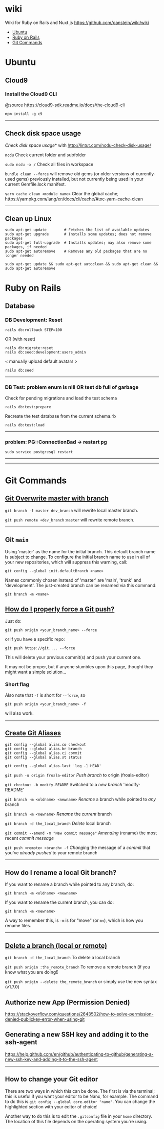 # wiki
Wiki for Ruby on Rails and Nuxt.js https://github.com/oanstein/wiki/wiki

- [Ubuntu](https://github.com/oanstein/wiki/tree/master#ubuntu)
- [Ruby on Rails](https://github.com/oanstein/wiki/tree/master#ruby-on-rails)
- [Git Commands](https://github.com/oanstein/wiki/tree/master#git-commands)


# Ubuntu
## Cloud9
### Install the Cloud9 CLI

@source https://cloud9-sdk.readme.io/docs/the-cloud9-cli

`npm install -g c9`

***

## Check disk space usage
*Check disk space usage** with http://lintut.com/ncdu-check-disk-usage/

`ncdu` Check current folder and subfolder

`sudo ncdu -x /` Check all files in workspace

`bundle clean --force` will remove old gems (or older versions of
currently-used gems) previously installed, but not currently being used in your
current Gemfile.lock manifest.

`yarn cache clean <module_name>` Clear the global cache;
https://yarnpkg.com/lang/en/docs/cli/cache/#toc-yarn-cache-clean

***

## Clean up Linux
```
sudo apt-get update        # Fetches the list of available updates
sudo apt-get upgrade       # Installs some updates; does not remove packages
sudo apt-get full-upgrade  # Installs updates; may also remove some packages, if needed
sudo apt-get autoremove    # Removes any old packages that are no longer needed
````

`sudo apt-get update && sudo apt-get autoclean && sudo apt-get clean && sudo apt-get autoremove`

# Ruby on Rails
## Database
### DB Development: Reset
    rails db:rollback STEP=100

OR (with reset)

    rails db:migrate:reset
    rails db:seed:development:users_admin

< manually upload default avatars >

    rails db:seed

***

### DB Test: problem enum is nill OR test db full of garbage
Check for pending migrations and load the test schema

    rails db:test:prepare

Recreate the test database from the current schema.rb

    rails db:test:load

****

### problem: PG::ConnectionBad -> restart pg

    sudo service postgresql restart

***
***

# Git Commands
## [Git Overwrite master with branch](https://stackoverflow.com/questions/30105210/git-overwrite-master-with-branch)

`git branch -f master dev_branch` will rewrite local master branch.

`git push remote +dev_branch:master` will rewrite remote branch.

***

## Git `main`
Using 'master' as the name for the initial branch. This default branch name
is subject to change. To configure the initial branch name to use in all
of your new repositories, which will suppress this warning, call:

    git config --global init.defaultBranch <name>
 
Names commonly chosen instead of 'master' are 'main', 'trunk' and
'development'. The just-created branch can be renamed via this command:
 
    git branch -m <name>

## [How do I properly force a Git push?](https://stackoverflow.com/questions/5509543/how-do-i-properly-force-a-git-push)

Just do:

    git push origin <your_branch_name> --force

or if you have a specific repo:

    git push https://git.... --force

This will delete your previous commit(s) and push your current one.

It may not be proper, but if anyone stumbles upon this page, thought they might want a simple solution...

### Short flag

Also note that `-f` is short for `--force`, so

    git push origin <your_branch_name> -f

will also work.

***

## [Create Git Aliases](https://git-scm.com/book/tr/v2/Git-Basics-Git-Aliases)

```
git config --global alias.co checkout
git config --global alias.br branch
git config --global alias.ci commit
git config --global alias.st status

git config --global alias.last 'log -1 HEAD'
```

`git push -u origin froala-editor` *Push branch* to origin (froala-editor)

`git checkout -b modify-README` Switched to a *new branch* 'modify-README'

`git branch -m <oldname> <newname>` *Rename* a branch while pointed to *any* branch

`git branch -m <newname>` *Rename* the *current* branch

`git branch -d the_local_branch` *Delete* local branch

`git commit --amend -m "New commit message"` *Amending* (rename) the most recent *commit message*

`git push <remote> <branch> -f` *Changing* the message of a *commit* that you've *already pushed* to your remote branch

***

## How do I rename a local Git branch?

If you want to rename a branch while pointed to any branch, do:

    git branch -m <oldname> <newname>

If you want to rename the current branch, you can do:

    git branch -m <newname>

A way to remember this, is `-m` is for "move" (or `mv`), which is how you rename files.

***

## [Delete a branch (local or remote)](https://makandracards.com/makandra/621-git-delete-a-branch-local-or-remote)

`git branch -d the_local_branch`
To delete a local branch

`git push origin :the_remote_branch`
To remove a remote branch (if you know what you are doing!)

`git push origin --delete the_remote_branch`
or simply use the new syntax (v1.7.0)

## Authorize new App (Permission Denied)
https://stackoverflow.com/questions/2643502/how-to-solve-permission-denied-publickey-error-when-using-git

## Generating a new SSH key and adding it to the ssh-agent
https://help.github.com/en/github/authenticating-to-github/generating-a-new-ssh-key-and-adding-it-to-the-ssh-agent

***

## How to change your Git editor
There are two ways in which this can be done. The first is via the terminal; this is useful if you want your editor to be Nano, for example. The command to do this is `git config --global core.editor "nano"`. You can change the highlighted section with your editor of choice!

Another way to do this is to edit the `.gitconfig` file in your `home` directory. The location of this file depends on the operating system you're using.
